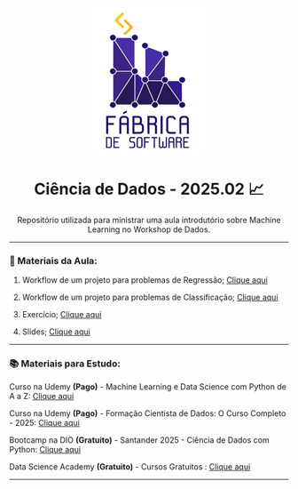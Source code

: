 <div align='center'>
    <img src='image.png' width=200px, height=265px></img>
</div>

<div align='center'>
    <h1 text-align='center'>Ciência de Dados - 2025.02 📈</h1>
</div>

<div align='center'>
    <P text-align='center'>Repositório utilizada para ministrar uma aula introdutório sobre Machine Learning no Workshop de Dados.</P>
</div>

---

### 📖 Materiais da Aula:

1. Workflow de um projeto para problemas de Regressão; <a href="notebooks/regressao.ipynb">Clique aqui</a>

2. Workflow de um projeto para problemas de Classificação; <a href="notebooks/classificacao.ipynb">Clique aqui</a>

3. Exercício; <a href="exercicio/Exercicio.md">Clique aqui</a>

4. Slides; <a href="https://gamma.app/docs/Introducao-a-Machine-Learning-com-Python-9m392hxrzaa62qc">Clique aqui</a>

---

### 📚 Materiais para Estudo:

Curso na Udemy **(Pago)** - Machine Learning e Data Science com Python de A a Z: <a href="https://www.udemy.com/share/101sO83@CTwZ7GsupE_giZm8Pgz09GiOMSnD2ksySY82p_5Sw73L0yjHA4Wl72NTe2a8UTKdkg==/">Clique aqui</a>

Curso na Udemy **(Pago)** - Formação Cientista de Dados: O Curso Completo - 2025: <a href="https://www.udemy.com/share/101Xys3@kjSBdYF7XO1U5XLGXG7vf2D9bEcbyxBNCY6KLikwD8wX7vXLOMU6M9SkqhTOhu5jiA==/">Clique aqui</a>

Bootcamp na DIO **(Gratuito)** - Santander 2025 - Ciência de Dados com Python: <a href="https://app.santanderopenacademy.com/en/program/santander-bootcamp-2025-2-sem?utm_source=DIO&utm_medium=Enroll&utm_campaign=SOABR-santander-bootcamp-2025-2-sem">Clique aqui</a>

Data Science Academy **(Gratuito)** - Cursos Gratuitos : <a href="https://www.datascienceacademy.com.br/cursosgratuitos?msg=not-logged-in">Clique aqui</a>

---
